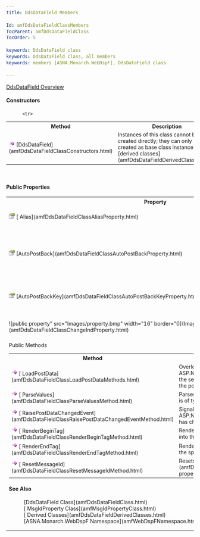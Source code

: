 ```yaml
---
title: DdsDataField Members

Id: amfDdsDataFieldClassMembers
TocParent: amfDdsDataFieldClass
TocOrder: 5

keywords: DdsDataField class
keywords: DdsDataField class, all members
keywords: members [ASNA.Monarch.WebDspF], DdsDataField class

---
```


[ DdsDataField Overview](amfDdsDataFieldClass.html) 

#### Constructors
<table class="mytable" cellspacing="0" cellpadding="4" width="90%">
          <colgroup><col width="30%" />
          <col width="70%" />
          </colgroup>
          <tr><th>Method</th>
  <th>Description</th>
          </tr>

          <tr>
<td><img  alt="public method" src="Images/Methods.bmp" width="16" border="0" />  [DdsDataField](amfDdsDataFieldClassConstructors.html)</td>
          <td>Instances of this class cannot be created directly; they can only be created as base class instances of the [derived classes](amfDdsDataFieldDerivedClasses.html).</td>
          </tr>
</table>

<br />

#### Public Properties
<table class="mytable" cellspacing="0" cellpadding="4" width="90%">
          <colgroup>
           <col width="30%" />
           <col width="70%" />
          </colgroup>
          <tr><th>Property</th>
          <th>Description</th>
          </tr>
          <tr>
<td><img  height="16" alt="public property" src="Images/property.bmp" width="16" border="0" />  [  Alias](amfDdsDataFieldClassAliasProperty.html)</td>
 <td>Gets or sets an alternate field name for the field.</td>
          </tr>
          <tr><td><img  height="16" alt="public property" src="Images/property.bmp" width="16" border="0" /> [AutoPostBack](amfDdsDataFieldClassAutoPostBackProperty.html)</td>
 <td>Gets or sets a boolean value that if true, causes the control to generate a post back to the server when the field is output-only.</td>
          </tr>
          <tr><td><img  height="16" alt="public property" src="Images/property.bmp" width="16" border="0" /> [AutoPostBackKey](amfDdsDataFieldClassAutoPostBackKeyProperty.html)</td>
 <td>Gets or sets the aidkey to return to the server when **AutoPostBack**  is True.</td>
          </tr>
          <tr><td>![public property" src="Images/property.bmp" width="16" border="0](Images/property.bmp" />  [ChangeInd](amfDdsDataFieldClassChangeIndProperty.html)</td>
 <td>Gets or sets the response indicator to set 'on' when this field changes.</td>
          </tr>
          <tr>
<td><img  height="16)  [  Compare](amfDdsDataFieldClassCompareProperty.html)</td>
 <td>Gets or sets the relational operator and value used to validate user data input.</td>
          </tr>
		<tr>
            <td>![](Images/property.bmp)[
              MandatoryEnter](amfDdsDataFieldClassMandatoryEnterProperty.html)
            </td>
            <td>Determines whether the field must have a value entered into it for operations to continue.</td>
          </tr>
		  <tr>
            <td>![](Images/property.bmp)[
              MandatoryFill](amfDdsDataFieldClassMandatoryFillProperty.html)
            </td>
            <td>Determines whether a character must be entered each position in the field.</td>
          </tr>
          <tr><td>![](Images/property.bmp)  [MessageId](amfDdsDataFieldClassMessageIdProperty.html)</td>
 <td>Gets or sets the conditional value that controls the messages to be associated with this field when a message file is used.</td>
          </tr>
          <tr><td>![](Images/property.bmp)  [PositionCursor](amfDdsDataFieldClassPositionCursorProperty.html)</td>
 <td>Gets or sets a string containing the position cursor attribute value for the **DdsDataField** .</td>
          </tr>
          <tr><td>![](Images/property.bmp) [Protect](amfDdsDataFieldClassProtectProperty.html)</td>
 <td>Gets or sets the *RPG indicator*  expression that, when evaluated, determines if the field is output-only(read-only).</td>
          </tr>
          <tr><td>![](Images/property.bmp) [SubmitValue](amfDdsDataFieldClassSubmitValueProperty.html)</td>
 <td>Gets or sets a value for the field that when selected, is treated the same as if the user had entered this value and pressed&lt;enter&gt;.</td>
          </tr>
          <tr><td>![](Images/property.bmp) [Text](amfDdsDataFieldClassTextProperty.html)</td>
 <td>Gets or sets the value (in string form) of the field.</td>
          </tr>
          <tr><td>![](Images/property.bmp) [Usage](amfDdsDataFieldClassUsageProperty.html)</td>
 <td>Gets or sets how the field is used, output, input, both (input and output),or hidden.</td>
          </tr>
          <tr><td>![](Images/property.bmp) [Values](amfDdsDataFieldClassValuesProperty.html)</td>
 <td>Gets or sets the list of valid values that can be input into this field.</td>
          </tr>
          <tr><td>![](Images/property.bmp) [ValuesStyle](amfDdsDataFieldClassValuesStyleProperty.html)</td>
 <td>Gets or sets the control style used to specify if the field is TextBox or Dropdown with text, values, or both.</td>
          </tr>
          <tr><td>![](Images/property.bmp) [ValuesText](amfDdsDataFieldClassValuesTextProperty.html)</td>
 <td>Gets or sets a list of text to be shown when using the dropdown **ValuesStyle** .</td>
          </tr>
          <tr><td>![](Images/property.bmp) [VirtualRowCol](amfDdsDataFieldClassVirtualRowColProperty.html)</td>
 <td>Gets or sets the row and column that this field is reported on in the Displayfile.</td>
          </tr>
</table>

#### Public Methods
<table class="mytable" cellspacing="0" cellpadding="4" width="90%">
          <colgroup>
          <col width="30%" />
          <col width="70%" />
          </colgroup>
          <tr><th>Method</th>
          <th>Description</th>
          </tr>
          <tr>
<td><img alt="public method" src="Images/Methods.bmp" style="WIDTH:16px; HEIGHT:16px" width="16" border="0" />  [  LoadPostData](amfDdsDataFieldClassLoadPostDataMethods.html)</td>
 <td>Overloaded. Processes postback data for an ASP.NET server control and returns **True**  if the server control's state changed as a result of the postback; otherwise **False** .</td>
          </tr>
          <tr><td><img alt="public method" src="Images/Methods.bmp" style="WIDTH:16px; HEIGHT:16px" width="16" border="0" />  [  ParseValues](amfDdsDataFieldClassParseValuesMethod.html)</td>
 <td>Parses the values to be displayed when the field is of type dropdown.</td>
          </tr>
          <tr>
<td><img alt="public method" src="Images/Methods.bmp" style="WIDTH:16px; HEIGHT:16px" width="16" border="0" />  [  RaisePostDataChangedEvent](amfDdsDataFieldClassRaisePostDataChangedEventMethod.html)</td>
 <td>Signals the server control object to notify the ASP.NET application that the state of the control has changed.</td>
          </tr>
          <tr>
<td><img alt="public method" src="Images/Methods.bmp" style="WIDTH:16px; HEIGHT:16px" width="16" border="0" />  [  RenderBeginTag](amfDdsDataFieldClassRenderBeginTagMethod.html)</td>
 <td>Renders the HTML opening tag of the control into the specified *writer* .</td>
          </tr>
          <tr>
<td><img alt="public method" src="Images/Methods.bmp" style="WIDTH:16px; HEIGHT:16px" width="16" border="0" />  [  RenderEndTag](amfDdsDataFieldClassRenderEndTagMethod.html)</td>
 <td>Renders the HTML closing tag of the control into the specified *writer* .</td>
          </tr>
          <tr>
<td><img alt="public method" src="Images/Methods.bmp" style="WIDTH:16px; HEIGHT:16px" width="16" border="0" />  [  ResetMessageId](amfDdsDataFieldClassResetMessageIdMethod.html)</td>
 <td>Resets the [MessageId](amfDdsDataFieldClassMessageIdProperty.html) property.</td>
          </tr>
</table>

#### See Also
<dl>
        <dd>[DdsDataField
      Class](amfDdsDataFieldClass.html)</dd>
        <dd>[
      MsgIdProperty Class](amfMsgIdPropertyClass.html)</dd>
       <dd>[
      Derived Classes](amfDdsDataFieldDerivedClasses.html) </dd>
        <dd>[ASNA.Monarch.WebDspF Namespace](amfWebDspFNamespace.html)</dd>
</dl>

